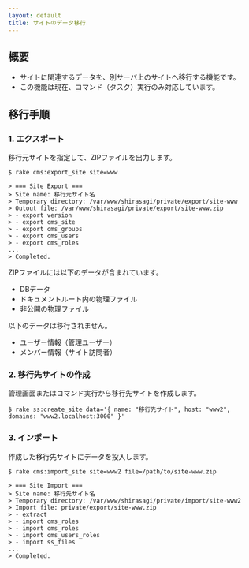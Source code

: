 ```yaml
---
layout: default
title: サイトのデータ移行
---
```


## 概要

- サイトに関連するデータを、別サーバ上のサイトへ移行する機能です。
- この機能は現在、コマンド（タスク）実行のみ対応しています。

## 移行手順

### 1. エクスポート

移行元サイトを指定して、ZIPファイルを出力します。

~~~
$ rake cms:export_site site=www

> === Site Export ===
> Site name: 移行元サイト名
> Temporary directory: /var/www/shirasagi/private/export/site-www
> Outout file: /var/www/shirasagi/private/export/site-www.zip
> - export version
> - export cms_site
> - export cms_groups
> - export cms_users
> - export cms_roles
...
> Completed.
~~~

ZIPファイルには以下のデータが含まれています。

- DBデータ
- ドキュメントルート内の物理ファイル
- 非公開の物理ファイル

以下のデータは移行されません。

- ユーザー情報（管理ユーザー）
- メンバー情報（サイト訪問者）

### 2. 移行先サイトの作成

管理画面またはコマンド実行から移行先サイトを作成します。

~~~
$ rake ss:create_site data='{ name: "移行先サイト", host: "www2", domains: "www2.localhost:3000" }'
~~~

### 3. インポート

作成した移行先サイトにデータを投入します。

~~~
$ rake cms:import_site site=www2 file=/path/to/site-www.zip

> === Site Import ===
> Site name: 移行先サイト名
> Temporary directory: /var/www/shirasagi/private/import/site-www2
> Import file: private/export/site-www.zip
> - extract
> - import cms_roles
> - import cms_roles
> - import cms_users_roles
> - import ss_files
...
> Completed.
~~~
